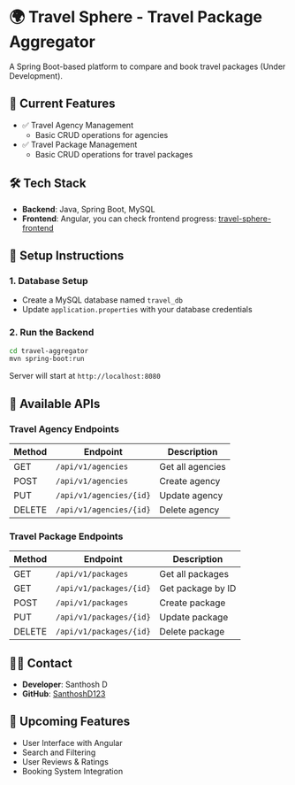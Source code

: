 # 🌍 Travel Sphere - Travel Package Aggregator

A Spring Boot-based platform to compare and book travel packages (Under Development).

## 📌 Current Features
- ✅ Travel Agency Management
  - Basic CRUD operations for agencies
- ✅ Travel Package Management
  - Basic CRUD operations for travel packages

## 🛠️ Tech Stack
- **Backend**: Java, Spring Boot, MySQL
- **Frontend**: Angular, you can check frontend progress: [travel-sphere-frontend](https://github.com/SanthoshD123/travel-sphere-frontend.git)

## 🚀 Setup Instructions

### 1. Database Setup
- Create a MySQL database named `travel_db`
- Update `application.properties` with your database credentials

### 2. Run the Backend
```bash
cd travel-aggregator
mvn spring-boot:run
```
Server will start at `http://localhost:8080`

## 🔌 Available APIs

### Travel Agency Endpoints
| Method | Endpoint | Description |
|--------|----------|-------------|
| GET    | `/api/v1/agencies` | Get all agencies |
| POST   | `/api/v1/agencies` | Create agency |
| PUT    | `/api/v1/agencies/{id}` | Update agency |
| DELETE | `/api/v1/agencies/{id}` | Delete agency |

### Travel Package Endpoints
| Method | Endpoint | Description |
|--------|----------|-------------|
| GET    | `/api/v1/packages` | Get all packages |
| GET    | `/api/v1/packages/{id}` | Get package by ID |
| POST   | `/api/v1/packages` | Create package |
| PUT    | `/api/v1/packages/{id}` | Update package |
| DELETE | `/api/v1/packages/{id}` | Delete package |

## 👨‍💻 Contact
- **Developer**: Santhosh D
- **GitHub**: [SanthoshD123](https://github.com/SanthoshD123)

## 🚧 Upcoming Features
- User Interface with Angular
- Search and Filtering
- User Reviews & Ratings
- Booking System Integration
